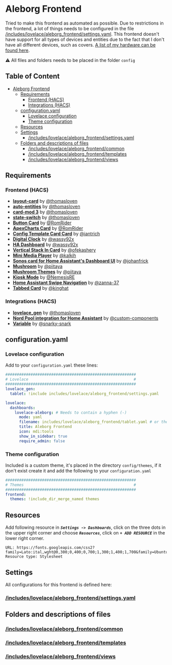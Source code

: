# Aleborg Frontend

Tried to make this frontend as automated as possible. Due to restrictions in the frontend, a lot of things needs to be configured in the file [/includes/lovelace/aleborg_frontend/settings.yaml](settings.md). 
This frontend doesn't have support for all types of devices and entities due to the fact that I don't have all different devices, such as covers. [A list of my hardware can be found here](hardware.md).

:warning: All files and folders needs to be placed in the folder `config`

## Table of Content <!-- omit in toc -->
- [Aleborg Frontend](#aleborg-frontend)
  - [Requirements](#requirements)
    - [Frontend (HACS)](#frontend-hacs)
    - [Integrations (HACS)](#integrations-hacs)
  - [configuration.yaml](#configurationyaml)
    - [Lovelace configuration](#lovelace-configuration)
    - [Theme configuration](#theme-configuration)
  - [Resources](#resources)
  - [Settings](#settings)
    - [/includes/lovelace/aleborg\_frontend/settings.yaml](#includeslovelacealeborg_frontendsettingsyaml)
  - [Folders and descriptions of files](#folders-and-descriptions-of-files)
    - [/includes/lovelace/aleborg\_frontend/common](#includeslovelacealeborg_frontendcommon)
    - [/includes/lovelace/aleborg\_frontend/templates](#includeslovelacealeborg_frontendtemplates)
    - [/includes/lovelace/aleborg\_frontend/views](#includeslovelacealeborg_frontendviews)

## Requirements

### Frontend (HACS)
* **[layout-card](https://github.com/thomasloven/lovelace-layout-card)** by [@thomasloven](https://github.com/thomasloven/)
* **[auto-entities](https://github.com/thomasloven/lovelace-auto-entities)** by [@thomasloven](https://github.com/thomasloven/)
* **[card-mod 3](https://github.com/thomasloven/lovelace-card-mod)** by [@thomasloven](https://github.com/thomasloven/)
* **[state-switch](https://github.com/thomasloven/lovelace-state-switch)** by [@thomasloven](https://github.com/thomasloven/)
* **[Button Card](https://github.com/custom-cards/button-card)** by [@RomRider](https://github.com/RomRider)
* **[ApexCharts Card](https://github.com/RomRider/apexcharts-card)** by [@RomRider](https://github.com/RomRider)
* **[Config Template Card Card](https://github.com/iantrich/config-template-card)** by [@iantrich](https://github.com/iantrich)
* **[Digital Clock](https://github.com/wassy92x/lovelace-digital-clock)** by [@wassy92x](https://github.com/wassy92x)
* **[HA Dashboard](https://github.com/wassy92x/lovelace-ha-dashboard)** by [@wassy92x](https://github.com/wassy92x)
* **[Vertical Stack In Card](https://github.com/ofekashery/vertical-stack-in-card)** by [@ofekashery](https://github.com/ofekashery)
* **[Mini Media Player](https://github.com/kalkih/mini-media-player)** by [@kalkih](https://github.com/kalkih)
* **[Sonos card for Home Assistant's Dashboard UI](https://github.com/johanfrick/custom-sonos-card)** by [@johanfrick](https://github.com/johanfrick)
* **[Mushroom](https://github.com/piitaya/lovelace-mushroom)** by [@piitaya](https://github.com/piitaya)
* **[Mushroom Themes](https://github.com/piitaya/lovelace-mushroom-themes)** by [@piitaya](https://github.com/piitaya)
* **[Kiosk Mode](https://github.com/NemesisRE/kiosk-mode)** by [@NemesisRE](https://github.com/NemesisRE)
* **[Home Assistant Swipe Navigation](https://github.com/zanna-37/hass-swipe-navigation)** by [@zanna-37](https://github.com/zanna-37)
* **[Tabbed Card](https://github.com/kinghat/tabbed-card)** by [@kinghat](https://github.com/kinghat)

### Integrations (HACS)
* **[lovelace_gen](https://github.com/thomasloven/hass-lovelace_gen)** by [@thomasloven](https://github.com/thomasloven/)
* **[Nord Pool integration for Home Assistant](https://github.com/custom-components/nordpool)** by [@custom-components](https://github.com/custom-components)
* **[Variable](https://github.com/snarky-snark/home-assistant-variables)** by [@snarky-snark](https://github.com/snarky-snark)



## configuration.yaml

### Lovelace configuration
Add to your `configuration.yaml` these lines:
```yaml
#########################################################
# Lovelace                                              #
#########################################################
lovelace_gen:
  tablet: !include includes/lovelace/aleborg_frontend/settings.yaml

lovelace:
  dashboards:
    lovelace-aleborg: # Needs to contain a hyphen (-)
      mode: yaml
      filename: includes/lovelace/aleborg_frontend/tablet.yaml # or the path to where you added the folder
      title: Aleborg Frontend
      icon: mdi:tools
      show_in_sidebar: true
      require_admin: false
```
### Theme configuration
Included is a custom theme, it's placed in the directory `config/themes`, if it don't exist create it and add the following to your `configuration.yaml`

```yaml
#########################################################
# Themes                                                #
#########################################################
frontend:
  themes: !include_dir_merge_named themes
```

## Resources
Add following resource in ***`Settings -> Dashboards`***, click on the three dots in the upper right corner and choose ***`Resources`***, click on ***`+ ADD RESOURCE`*** in the lower right corner.

```
URL: https://fonts.googleapis.com/css2?family=Lato:ital,wght@0,300;0,400;0,700;1,300;1,400;1,700&family=Ubuntu:ital,wght@0,300;0,400;0,700;1,300;1,400;1,700&display=swap
Resource type: Stylesheet
```
## Settings

All configurations for this frontend is defined here:

### [/includes/lovelace/aleborg_frontend/settings.yaml](settings.md)

## Folders and descriptions of files

### [/includes/lovelace/aleborg_frontend/common](common/readme.md)

### [/includes/lovelace/aleborg_frontend/templates](templates/readme.md)

### [/includes/lovelace/aleborg_frontend/views](views/readme.md)
